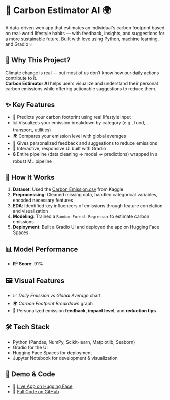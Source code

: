 # 🌱 Carbon Estimator AI 🌍

A data-driven web app that estimates an individual's carbon footprint based on real-world lifestyle habits — with feedback, insights, and suggestions for a more sustainable future. Built with love using Python, machine learning, and Gradio 💡

## 🚀 Why This Project?

Climate change is real — but most of us don’t know how our daily actions contribute to it.  
**Carbon Estimator AI** helps users visualize and understand their personal carbon emissions while offering actionable suggestions to reduce them.

## ✨ Key Features

- 🔢 Predicts your carbon footprint using real lifestyle input
- 📊 Visualizes your emission breakdown by category (e.g., food, transport, utilities)
- 🌍 Compares your emission level with global averages
- 💬 Gives personalized feedback and suggestions to reduce emissions
- 🎨 Interactive, responsive UI built with Gradio
- 🔒 Entire pipeline (data cleaning → model → predictions) wrapped in a robust ML pipeline

## 🧠 How It Works

1. **Dataset**: Used the [Carbon Emission.csv](https://www.kaggle.com/datasets/onesource/individual-carbon-footprints) from Kaggle  
2. **Preprocessing**: Cleaned missing data, handled categorical variables, encoded necessary features  
3. **EDA**: Identified key influencers of emissions through feature correlation and visualization  
4. **Modeling**: Trained a `Random Forest Regressor` to estimate carbon emissions  
5. **Deployment**: Built a Gradio UI and deployed the app on Hugging Face Spaces

## 📊 Model Performance

- **R² Score**: 91%

## 🖼️ Visual Features

- 📈 *Daily Emission vs Global Average* chart  
- 🌍 *Carbon Footprint Breakdown* graph  
- 🧠 Personalized emission **feedback**, **impact level**, and **reduction tips**

## 🛠️ Tech Stack

- Python (Pandas, NumPy, Scikit-learn, Matplotlib, Seaborn)
- Gradio for the UI
- Hugging Face Spaces for deployment
- Jupyter Notebook for development & visualization

## 🔗 Demo & Code

- 🚀 [Live App on Hugging Face](https://huggingface.co/spaces/Devalekka/carbon_estimator)  
- 📁 [Full Code on GitHub](https://devalekka.github.io/carbon-estimator/)


